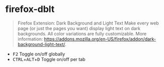 # firefox-dblt

> Firefox Extension: Dark Background and Light Text
> Make every web page (or just the pages you want) display light text on dark backgrounds. All color variations are fully customizable.
> More information: <https://addons.mozilla.org/en-US/firefox/addon/dark-background-light-text/>.

- <kbd>F2</kbd>                                Toggle on/off globally
- <kbd>CTRL</kbd>+<kbd>ALT</kbd>+<kbd>D</kbd>  Toggle on/off per tab
